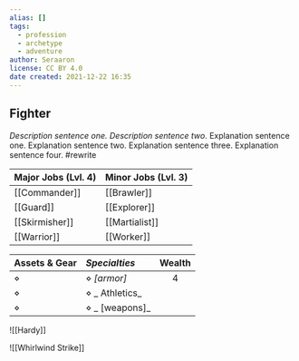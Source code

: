 ```yaml
---
alias: []
tags:
  - profession
  - archetype
  - adventure
author: Seraaron
license: CC BY 4.0
date created: 2021-12-22 16:35
---
```


## Fighter

_Description sentence one. Description sentence two._ Explanation sentence one. Explanation sentence two. Explanation sentence three. Explanation sentence four.  #rewrite

| Major Jobs (Lvl. 4) | Minor Jobs (Lvl. 3) |
| ------------------- | ------------------- |
| [[Commander]]       | [[Brawler]]         |
| [[Guard]]           | [[Explorer]]        |
| [[Skirmisher]]      | [[Martialist]]      |
| [[Warrior]]         | [[Worker]]          |

| Assets & Gear | _Specialties_    | Wealth |
| ------------- | :------------- | :----: |
| ⋄             | ⋄ _[armor]_    |    4   |
| ⋄             | ⋄ _ Athletics_ |        |
| ⋄             | ⋄ _ [weapons]_ |        |

![[Hardy]]

![[Whirlwind Strike]]
